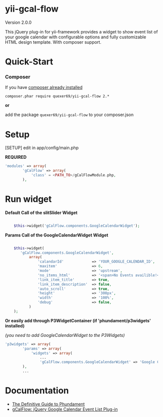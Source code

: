 yii-gcal-flow
=============

Version 2.0.0

This jQuery plug-in for yii-framework provides a widget to show event list of your google calendar
with configurable options and fully customizable HTML design template. With composer support.


Quick-Start
=============

### Composer
If you have [composer already installed](http://getcomposer.org/doc/00-intro.md#installation-nix)

`composer.phar require quexer69/yii-gcal-flow 2.*`

**or**

add the package `quexer69/yii-gcal-flow` to your composer.json

Setup
=============
[SETUP] edit in app/config/main.php

**REQUIRED**
```php
'modules' => array(
        'gCalFlow' => array(
            'class' = <PATH_TO>/gCalFlowModule.php,
        ),
```

Run widget
=============

**Default Call of the slitSlider Widget**
```php

    $this->widget('gCalFlow.components.GoogleCalendarWidget');

```

**Params Call of the GoogleCalendarWidget Widget**
```php

    $this->widget(
       'gCalFlow.components.GoogleCalendarWidget',
           array(
               'calandarId'             => 'YOUR_GOOGLE_CALENDAR_ID',
               'maxitem'                => 6,
               'mode'                   => 'upstream',                          // [upcoming | updates]
               'no_items_html'          => '<span>No Events availible!</span>', // HTML for empty calendar
               'link_item_title'        => true,
               'link_item_description'  => false,
               'auto_scroll'            => true,
               'height'                 => '300px',                             // css height of the #gcf-container
               'width'                  => '100%',                              // css width of the #gcf-container
               'debug'                  => false,                               // turn on debug console
           )
    );

```

**Or easily add through P3WidgetContainer (if 'phundament/p3widgets' installed)**

*(you need to add GoogleCalendarWidget to the P3Widgets)*
```php
'p3widgets' => array(
        'params' => array(
            'widgets' => array(
                ...
                'gCalFlow.components.GoogleCalendarWidget' => 'Google Calendar List Widget'
        ),
        ...
```

Documentation
=============

 * [The Definitive Guide to Phundament](https://github.com/phundament/app/wiki)
 * [gCalFlow: jQuery Google Calendar Event List Plug-in](http://sugi.github.io/jquery-gcal-flow/)